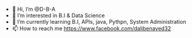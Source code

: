 - 👋 Hi, I’m @D-B-A
- 👀 I’m interested in B.I & Data Science
- 🌱 I’m currently learning B.I, APIs, java, Pythpn, System Administration 
- 📫 How to reach me https://www.facebook.com/dalibenayed32


